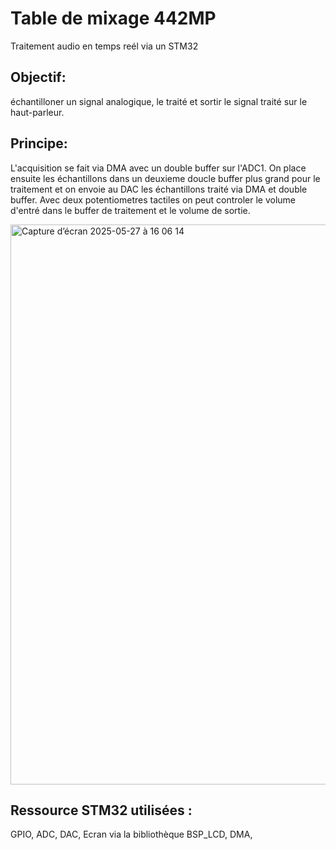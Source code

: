 # Table de mixage 442MP
Traitement audio en temps reél via un STM32

## Objectif:
échantilloner un signal analogique, le traité et sortir le signal traité sur le haut-parleur. 

## Principe: 
L'acquisition se fait via DMA avec un double buffer sur l'ADC1. On place ensuite les échantillons dans un deuxieme doucle buffer plus grand pour le traitement et on envoie au DAC les échantillons traité via DMA et double buffer. 
Avec deux potentiometres tactiles on peut controler le volume d'entré dans le buffer de traitement et le volume de sortie. 

<img width="896" alt="Capture d’écran 2025-05-27 à 16 06 14" src="https://github.com/user-attachments/assets/eb322ae1-0d4b-45ef-a658-59852d14557b" />

## Ressource STM32 utilisées :

GPIO,
ADC,
DAC,
Ecran via la bibliothèque BSP_LCD,
DMA,

